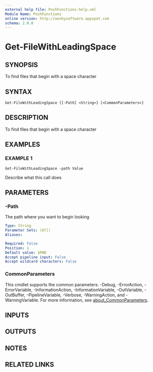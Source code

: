 ```yaml
---
external help file: PoshFunctions-help.xml
Module Name: PoshFunctions
online version: http://wonkysoftware.appspot.com
schema: 2.0.0
---
```


# Get-FileWithLeadingSpace

## SYNOPSIS
To find files that begin with a space character

## SYNTAX

```
Get-FileWithLeadingSpace [[-Path] <String>] [<CommonParameters>]
```

## DESCRIPTION
To find files that begin with a space character

## EXAMPLES

### EXAMPLE 1
```
Get-FileWithLeadingSpace -path Value
```

Describe what this call does

## PARAMETERS

### -Path
The path where you want to begin looking

```yaml
Type: String
Parameter Sets: (All)
Aliases:

Required: False
Position: 1
Default value: $PWD
Accept pipeline input: False
Accept wildcard characters: False
```

### CommonParameters
This cmdlet supports the common parameters: -Debug, -ErrorAction, -ErrorVariable, -InformationAction, -InformationVariable, -OutVariable, -OutBuffer, -PipelineVariable, -Verbose, -WarningAction, and -WarningVariable. For more information, see [about_CommonParameters](http://go.microsoft.com/fwlink/?LinkID=113216).

## INPUTS

## OUTPUTS

## NOTES

## RELATED LINKS
